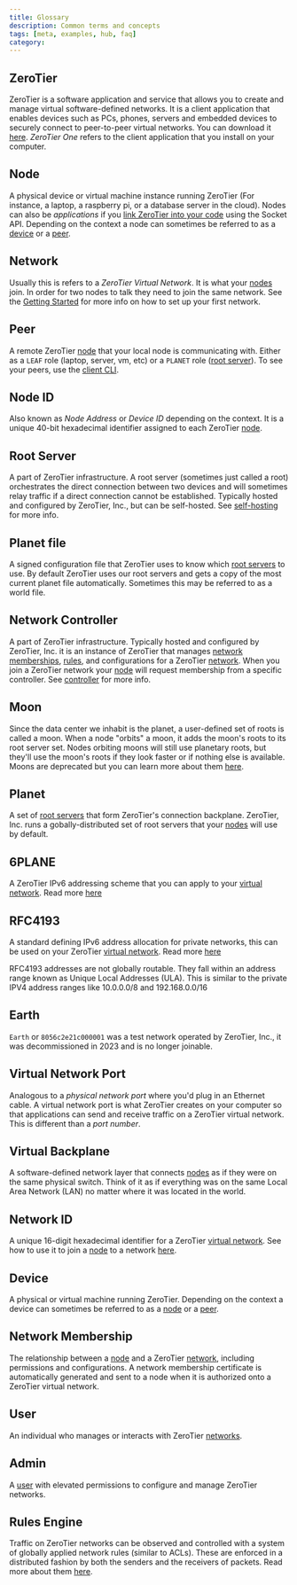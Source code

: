 ```yaml
---
title: Glossary
description: Common terms and concepts
tags: [meta, examples, hub, faq]
category: 
---
```


## ZeroTier

ZeroTier is a software application and service that allows you to create and manage virtual software-defined networks. It is a client application that enables devices such as PCs, phones, servers and embedded devices to securely connect to peer-to-peer virtual networks. You can download it [here](https://www.zerotier.com/download/). *ZeroTier One* refers to the client application that you install on your computer.

## Node

A physical device or virtual machine instance running ZeroTier (For instance, a laptop, a raspberry pi, or a database server in the cloud). Nodes can also be *applications* if you [link ZeroTier into your code](/sockets.md) using the Socket API. Depending on the context a node can sometimes be referred to as a [device](#device) or a [peer](#peer).

## Network

Usually this is refers to a *ZeroTier Virtual Network*. It is what your [nodes](#node) join. In order for two nodes to talk they need to join the same network. See the [Getting Started](/start/) for more info on how to set up your first network.

## Peer

A remote ZeroTier [node](#node) that your local node is communicating with. Either as a `LEAF` role (laptop, server, vm, etc) or a `PLANET` role ([root server](#root-server)). To see your peers, use the [client CLI](/cli.md).

## Node ID

Also known as *Node Address* or *Device ID* depending on the context. It is a unique 40-bit hexadecimal identifier assigned to each ZeroTier [node](#node).

## Root Server

A part of ZeroTier infrastructure. A root server (sometimes just called a root) orchestrates the direct connection between two devices and will sometimes relay traffic if a direct connection cannot be established. Typically hosted and configured by ZeroTier, Inc., but can be self-hosted. See [self-hosting](/selfhosting.md) for more info.

## Planet file

A signed configuration file that ZeroTier uses to know which [root servers](#root-server) to use. By default ZeroTier uses our root servers and gets a copy of the most current planet file automatically. Sometimes this may be referred to as a world file.

## Network Controller

A part of ZeroTier infrastructure. Typically hosted and configured by ZeroTier, Inc. it is an instance of ZeroTier that manages [network memberships](#network-membership), [rules](#rules-engine), and configurations for a ZeroTier [network](#network). When you join a ZeroTier network your [node](#node) will request membership from a specific controller. See [controller](/controller.md) for more info.

## Moon

Since the data center we inhabit is the planet, a user-defined set of roots is called a moon. When a node "orbits" a moon, it adds the moon's roots to its root server set. Nodes orbiting moons will still use planetary roots, but they'll use the moon's roots if they look faster or if nothing else is available. Moons are deprecated but you can learn more about them [here](/roots.md).

## Planet

A set of [root servers](#root-server) that form ZeroTier's connection backplane. ZeroTier, Inc. runs a gobally-distributed set of root servers that your [nodes](#node) will use by default.

## 6PLANE

A ZeroTier IPv6 addressing scheme that you can apply to your [virtual network](#network). Read more [here](/docker-6plane.md#the-6plane-addressing-scheme)

## RFC4193

A standard defining IPv6 address allocation for private networks, this can be used on your ZeroTier [virtual network](#network). Read more [here](https://datatracker.ietf.org/doc/html/rfc4193)

RFC4193 addresses are not globally routable. They fall within an address range known as Unique Local Addresses (ULA). This is similar to the private IPV4 address ranges like 10.0.0.0/8 and 192.168.0.0/16

## Earth

`Earth` or `8056c2e21c000001` was a test network operated by ZeroTier, Inc., it was decommissioned in 2023 and is no longer joinable.

## Virtual Network Port

Analogous to a *physical network port* where you'd plug in an Ethernet cable. A virtual network port is what ZeroTier creates on your computer so that applications can send and receive traffic on a ZeroTier virtual network. This is different than a *port number*.

## Virtual Backplane

A software-defined network layer that connects [nodes](#node) as if they were on the same physical switch. Think of it as if everything was on the same Local Area Network (LAN) no matter where it was located in the world.

## Network ID

A unique 16-digit hexadecimal identifier for a ZeroTier [virtual network](#network). See how to use it to join a [node](#node) to a network [here](/start/).

## Device

A physical or virtual machine running ZeroTier. Depending on the context a device can sometimes be referred to as a [node](#node) or a [peer](#peer).

## Network Membership

The relationship between a [node](#node) and a ZeroTier [network](#network), including permissions and configurations. A network membership certificate is automatically generated and sent to a node when it is authorized onto a ZeroTier virtual network.

## User

An individual who manages or interacts with ZeroTier [networks](#network).

## Admin

A [user](#user) with elevated permissions to configure and manage ZeroTier networks.

## Rules Engine

Traffic on ZeroTier networks can be observed and controlled with a system of globally applied network rules (similar to ACLs). These are enforced in a distributed fashion by both the senders and the receivers of packets. Read more about them [here](/rules.md).
